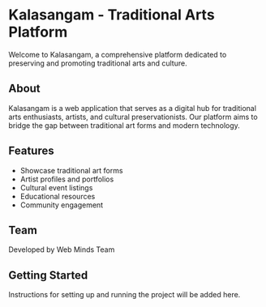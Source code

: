 # Kalasangam - Traditional Arts Platform

Welcome to Kalasangam, a comprehensive platform dedicated to preserving and promoting traditional arts and culture.

## About
Kalasangam is a web application that serves as a digital hub for traditional arts enthusiasts, artists, and cultural preservationists. Our platform aims to bridge the gap between traditional art forms and modern technology.

## Features
- Showcase traditional art forms
- Artist profiles and portfolios
- Cultural event listings
- Educational resources
- Community engagement

## Team
Developed by Web Minds Team

## Getting Started
Instructions for setting up and running the project will be added here.
